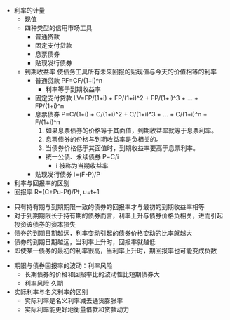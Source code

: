 * 利率的计量
  * 现值
  * 四种类型的信用市场工具
    * 普通贷款
    * 固定支付贷款
    * 息票债券
    * 贴现发行债券
  * 到期收益率 使债务工具所有未来回报的贴现值与今天的价值相等的利率
    * 普通贷款 PF=CF/(1+i)^n
      - 利率等于到期收益率
    * 固定支付贷款 LV=FP/(1+i) + FP/(1+i)^2 + FP/(1+i)^3 + ... + FP/(1+i)^n
    * 息票债券 P=C/(1+i) + C/(1+i)^2 + C/(1+i)^3 + ... + C/(1+i)^n + F/(1+i)^n
      1. 如果息票债券的价格等于其面值，到期收益率就等于息票利率。
      2. 息票债券的价格与到期收益率是负相关的。
      3. 当债券价格低于其面值时，到期收益率要高于息票利率。
      * 统一公债、永续债券 P=C/i
        * i 被称为当期收益率
    * 贴现发行债券 i=(F-P)/P
*  利率与回报率的区别
  * 回报率 R=(C+Pu-Pt)/Pt, u=t+1
  - 只有持有期与到期期限一致的债券的回报率才与最初的到期收益率相等
  - 对于到期期限长于持有期的债券而言，利率上升与债券价格负相关，进而引起投资该债券的资本损失
  - 债券的到期日期越远，利率变动引起的债券价格变动的比率就越大
  - 债券的到期日期越远，当利率上升时，回报率就越低
  - 即使某一债券的最初的利率很高，当利率上升时，期回报率也可能变成负数
  * 期限与债券回报率的波动：利率风险
    - 长期债券的价格和回报率比的波动性比短期债券大
    * 利率风险 久期
* 实际利率与名义利率的区别
  * 实际利率是名义利率减去通货膨胀率
  * 实际利率能更好地衡量借款和贷款动力

